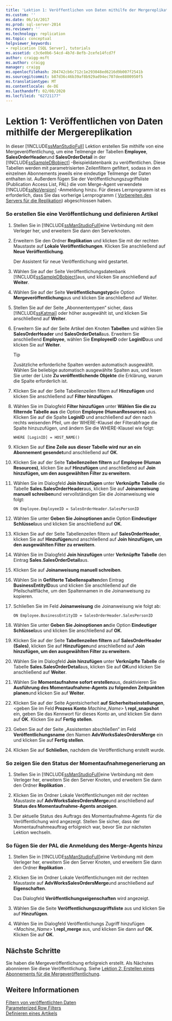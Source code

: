 ```yaml
---
title: 'Lektion 1: Veröffentlichen von Daten mithilfe der Mergereplikation | Microsoft-Dokumentation'
ms.custom: ''
ms.date: 06/14/2017
ms.prod: sql-server-2014
ms.reviewer: ''
ms.technology: replication
ms.topic: conceptual
helpviewer_keywords:
- replication [SQL Server], tutorials
ms.assetid: c3c6e0b6-54cd-4b7d-8efb-2cefe14fcd7f
author: craigg-msft
ms.author: craigg
manager: craigg
ms.openlocfilehash: 204742cb6c712c1e293048ed6216d9b007f2541b
ms.sourcegitcommit: b87d36c46b39af8b929ad94ec707dee8800950f5
ms.translationtype: MT
ms.contentlocale: de-DE
ms.lasthandoff: 02/08/2020
ms.locfileid: "62721177"
---
```

# <a name="lesson-1-publishing-data-using-merge-replication"></a>Lektion 1: Veröffentlichen von Daten mithilfe der Mergereplikation
  In dieser [!INCLUDE[ssManStudioFull](../../includes/ssmanstudiofull-md.md)] Lektion erstellen Sie mithilfe von eine Mergeveröffentlichung, um eine Teilmenge der Tabellen **Employee**, **SalesOrderHeader**und **SalesOrderDetail** in der [!INCLUDE[ssSampleDBobject](../../includes/sssampledbobject-md.md)] -Beispieldatenbank zu veröffentlichen. Diese Tabellen werden mit parametrisierten Zeilenfiltern gefiltert, sodass in den einzelnen Abonnements jeweils eine eindeutige Teilmenge der Daten enthalten ist. Außerdem fügen Sie der Veröffentlichungszugriffsliste (Publication Access List, PAL) die vom Merge-Agent verwendete [!INCLUDE[ssNoVersion](../../includes/ssnoversion-md.md)] -Anmeldung hinzu. Für dieses Lernprogramm ist es erforderlich, dass Sie das vorherige Lernprogramm ( [Vorbereiten des Servers für die Replikation](tutorial-preparing-the-server-for-replication.md)) abgeschlossen haben.  
  
### <a name="to-create-a-publication-and-define-articles"></a>So erstellen Sie eine Veröffentlichung und definieren Artikel  
  
1.  Stellen Sie in [!INCLUDE[ssManStudioFull](../../includes/ssmanstudiofull-md.md)]eine Verbindung mit dem Verleger her, und erweitern Sie dann den Serverknoten.  
  
2.  Erweitern Sie den Ordner **Replikation** und klicken Sie mit der rechten Maustaste auf **Lokale Veröffentlichungen**. Klicken Sie anschließend auf **Neue Veröffentlichung**.  
  
     Der Assistent für neue Veröffentlichung wird gestartet.  
  
3.  Wählen Sie auf der Seite Veröffentlichungsdatenbank [!INCLUDE[ssSampleDBobject](../../includes/sssampledbobject-md.md)]aus, und klicken Sie anschließend auf **Weiter**.  
  
4.  Wählen Sie auf der Seite **Veröffentlichungstyp**die Option **Mergeveröffentlichung**aus und klicken Sie anschließend auf Weiter.  
  
5.  Stellen Sie auf der Seite „Abonnententypen“ sicher, dass [!INCLUDE[ssKatmai](../../includes/sskatmai-md.md)] oder höher ausgewählt ist, und klicken Sie anschließend auf **Weiter**.  
  
6.  Erweitern Sie auf der Seite Artikel den Knoten **Tabellen** und wählen Sie **SalesOrderHeader** und **SalesOrderDetail**aus. Erweitern Sie anschließend **Employee**, wählen Sie **EmployeeID** oder **LoginID**aus und klicken Sie auf **Weiter**.  
  
    > [!TIP]  
    >  Zusätzliche erforderliche Spalten werden automatisch ausgewählt. Wählen Sie beliebige automatisch ausgewählte Spalten aus, und lesen Sie unter der Liste **Zu veröffentlichende Objekte** die Erklärung, warum die Spalte erforderlich ist.  
  
7.  Klicken Sie auf der Seite Tabellenzeilen filtern auf **Hinzufügen** und klicken Sie anschließend auf **Filter hinzufügen**.  
  
8.  Wählen Sie im Dialogfeld **Filter hinzufügen** unter **Wählen Sie die zu filternde Tabelle aus** die Option **Employee (HumanResources)** aus. Klicken Sie auf die Spalte **LoginID** und anschließend auf den nach rechts weisenden Pfeil, um der WHERE-Klausel der Filterabfrage die Spalte hinzuzufügen, und ändern Sie die WHERE-Klausel wie folgt:  
  
    ```  
    WHERE [LoginID] = HOST_NAME()  
    ```  
  
9. Klicken Sie auf **Eine Zeile aus dieser Tabelle wird nur an ein Abonnement gesendet**und anschließend auf **OK**.  
  
10. Klicken Sie auf der Seite **Tabellenzeilen filtern** auf **Employee (Human Resources)**, klicken Sie auf **Hinzufügen** und anschließend auf **Join hinzufügen, um den ausgewählten Filter zu erweitern**.  
  
11. Wählen Sie im Dialogfeld **Join hinzufügen** unter **Verknüpfte Tabelle** die Tabelle **Sales.SalesOrderHeader**aus, klicken Sie auf **Joinanweisung manuell schreiben**und vervollständigen Sie die Joinanweisung wie folgt:  
  
    ```  
    ON Employee.EmployeeID = SalesOrderHeader.SalesPersonID  
    ```  
  
12. Wählen Sie unter **Geben Sie Joinoptionen an**die Option **Eindeutiger Schlüssel**aus und klicken Sie anschließend auf **OK**.  
  
13. Klicken Sie auf der Seite Tabellenzeilen filtern auf **SalesOrderHeader**, klicken Sie auf **Hinzufügen**und anschließend auf **Join hinzufügen, um den ausgewählten Filter zu erweitern**.  
  
14. Wählen Sie im Dialogfeld **Join hinzufügen** unter **Verknüpfte Tabelle** den Eintrag **Sales.SalesOrderDetail**aus.  
  
15. Klicken Sie auf **Joinanweisung manuell schreiben**.  
  
16. Wählen Sie in **Gefilterte Tabellenspalten**den Eintrag **BusinessEntityID**aus und klicken Sie anschließend auf die Pfeilschaltfläche, um den Spaltennamen in die Joinanweisung zu kopieren.  
  
17. Schließen Sie im Feld **Joinanweisung** die Joinanweisung wie folgt ab:  
  
    ```  
    ON Employee.BusinessEntityID = SalesOrderHeader.SalesPersonID  
    ```  
  
18. Wählen Sie unter **Geben Sie Joinoptionen an**die Option **Eindeutiger Schlüssel**aus und klicken Sie anschließend auf **OK**.  
  
19. Klicken Sie auf der Seite **Tabellenzeilen filtern** auf **SalesOrderHeader (Sales)**, klicken Sie auf **Hinzufügen**und anschließend auf **Join hinzufügen, um den ausgewählten Filter zu erweitern**.  
  
20. Wählen Sie im Dialogfeld **Join hinzufügen** unter **Verknüpfte Tabelle** die Tabelle **Sales.SalesOrderDetail**aus, klicken Sie auf **OK**und klicken Sie anschließend auf **Weiter**.  
  
21. Wählen Sie **Momentaufnahme sofort erstellen**aus, deaktivieren Sie **Ausführung des Momentaufnahme-Agents zu folgenden Zeitpunkten planen**und klicken Sie auf **Weiter**.  
  
22. Klicken Sie auf der Seite Agentsicherheit **auf Sicherheitseinstellungen**, \<geben Sie im Feld **Prozess Konto** _Machine_Name>_ **\ repl_snapshot** ein, geben Sie das Kennwort für dieses Konto an, und klicken Sie dann auf **OK**. Klicken Sie auf **Fertig stellen**.  
  
23. Geben Sie auf der Seite „Assistenten abschließen“ im Feld **Veröffentlichungsname** den Namen **AdvWorksSalesOrdersMerge** ein und klicken Sie auf **Fertig stellen**.  
  
24. Klicken Sie auf **Schließen**, nachdem die Veröffentlichung erstellt wurde.  
  
### <a name="to-view-the-status-of-snapshot-generation"></a>So zeigen Sie den Status der Momentaufnahmegenerierung an  
  
1.  Stellen Sie in [!INCLUDE[ssManStudioFull](../../includes/ssmanstudiofull-md.md)]eine Verbindung mit dem Verleger her, erweitern Sie den Server Knoten, und erweitern Sie dann den Ordner **Replikation** .  
  
2.  Klicken Sie im Ordner Lokale Veröffentlichungen mit der rechten Maustaste auf **AdvWorksSalesOrdersMerge**und anschließend auf **Status des Momentaufnahme-Agents anzeigen**.  
  
3.  Der aktuelle Status des Auftrags des Momentaufnahme-Agents für die Veröffentlichung wird angezeigt. Stellen Sie sicher, dass der Momentaufnahmeauftrag erfolgreich war, bevor Sie zur nächsten Lektion wechseln.  
  
### <a name="to-add-the-merge-agent-login-to-the-pal"></a>So fügen Sie der PAL die Anmeldung des Merge-Agents hinzu  
  
1.  Stellen Sie in [!INCLUDE[ssManStudioFull](../../includes/ssmanstudiofull-md.md)]eine Verbindung mit dem Verleger her, erweitern Sie den Server Knoten, und erweitern Sie dann den Ordner **Replikation** .  
  
2.  Klicken Sie im Ordner Lokale Veröffentlichungen mit der rechten Maustaste auf **AdvWorksSalesOrdersMerge**und anschließend auf **Eigenschaften**.  
  
     Das Dialogfeld **Veröffentlichungseigenschaften** wird angezeigt.  
  
3.  Wählen Sie die Seite **Veröffentlichungszugriffsliste** aus und klicken Sie auf **Hinzufügen**.  
  
4.  Wählen Sie im Dialogfeld Veröffentlichungs Zugriff hinzufügen _<Machine_Name>_ **\ repl_merge** aus, und klicken Sie dann auf **OK**. Klicken Sie auf **OK**.  
  
## <a name="next-steps"></a>Nächste Schritte  
 Sie haben die Mergeveröffentlichung erfolgreich erstellt. Als Nächstes abonnieren Sie diese Veröffentlichung. Siehe [Lektion 2: Erstellen eines Abonnements für die Mergeveröffentlichung](lesson-2-creating-a-subscription-to-the-merge-publication.md).  
  
## <a name="see-also"></a>Weitere Informationen  
 [Filtern von veröffentlichten Daten](publish/filter-published-data.md)   
 [Parameterized Row Filters](merge/parameterized-filters-parameterized-row-filters.md)   
 [Definieren eines Artikels](publish/define-an-article.md)  
  
  
